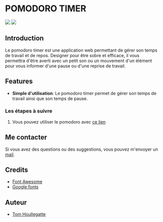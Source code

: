 
# POMODORO TIMER

<p float="left">
    <img src="https://img.shields.io/static/v1?label=License&message=MIT&color=blue">
    <img src="https://img.shields.io/static/v1?label=Version&message=1.7.2&color=blue">
</p>

## Introduction

Le pomodoro timer est une application web permettant de gérer son temps de travail et de repos. Designer pour être sobre et efficace, il vous permettra d'être averti avec un petit son ou un mouvement d'un élément pour vous informer d'une pause ou d'une reprise de travail.

## Features

* **Simple d'utilisation**: Le pomodoro timer permet de gérer son temps de travail ainsi que son temps de pause.

### Les étapes à suivre

1. Vous pouvez utiliser le pomodoro avec [ce lien](https://xtoukam.github.io/pomodoro/)

## Me contacter

Si vous avez des questions ou des suggestions, vous pouvez m'envoyer un [mail](mailto:houllegatte.tom@gmail.com).

## Credits

* [Font Awesome](https://fontawesome.com/)
* [Google fonts](https://fonts.google.com/)

## Auteur

* [Tom Houllegatte](https://github.com/xTOUKAM)



